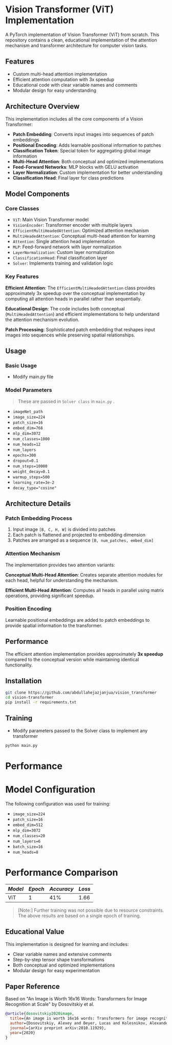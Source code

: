 # Vision Transformer (ViT) Implementation

A PyTorch implementation of Vision Transformer (ViT) from scratch. This repository contains a clean, educational implementation of the attention mechanism and transformer architecture for computer vision tasks.

## Features

- Custom multi-head attention implementation
- Efficient attention computation with 3x speedup
- Educational code with clear variable names and comments
- Modular design for easy understanding

## Architecture Overview

This implementation includes all the core components of a Vision Transformer:

- **Patch Embedding**: Converts input images into sequences of patch embeddings
- **Positional Encoding**: Adds learnable positional information to patches
- **Classification Token**: Special token for aggregating global image information
- **Multi-Head Attention**: Both conceptual and optimized implementations
- **Feed-Forward Networks**: MLP blocks with GELU activation
- **Layer Normalization**: Custom implementation for better understanding
- **Classification Head**: Final layer for class predictions

## Model Components

### Core Classes

- `ViT`: Main Vision Transformer model
- `VisionEncoder`: Transformer encoder with multiple layers
- `EfficientMultiHeadedAttention`: Optimized attention mechanism
- `MultiHeadedAttention`: Conceptual multi-head attention for learning
- `Attention`: Single attention head implementation
- `MLP`: Feed-forward network with layer normalization
- `LayerNormalization`: Custom layer normalization
- `ClassificationHead`: Final classification layer
- `Solver`: Implements training and validation logic

### Key Features

**Efficient Attention**: The `EfficientMultiHeadedAttention` class provides approximately 3x speedup over the conceptual implementation by computing all attention heads in parallel rather than sequentially.

**Educational Design**: The code includes both conceptual (`MultiHeadedAttention`) and efficient implementations to help understand the attention mechanism evolution.

**Patch Processing**: Sophisticated patch embedding that reshapes input images into sequences while preserving spatial relationships.

## Usage

### Basic Usage

- Modify main.py file

### Model Parameters
> These are passed in `Solver class` in `main.py` .

- `imageNet_path` 
- `image_size=224`
- `patch_size=16` 
- `embed_dim=768` 
- `mlp_dim=3072` 
- `num_classes=1000` 
- `num_heads=12`
- `num_layers`
- `epochs=300` 
- `dropout=0.1`
- `num_steps=10000`
- `weight_decay=0.1`
- `warmup_steps=500`
- `learning_rate=3e-2`
- `decay_type="cosine"`

## Architecture Details

### Patch Embedding Process

1. Input image `[B, C, H, W]` is divided into patches
2. Each patch is flattened and projected to embedding dimension
3. Patches are arranged as a sequence `[B, num_patches, embed_dim]`

### Attention Mechanism

The implementation provides two attention variants:

**Conceptual Multi-Head Attention**: Creates separate attention modules for each head, helpful for understanding the mechanism.

**Efficient Multi-Head Attention**: Computes all heads in parallel using matrix operations, providing significant speedup.

### Position Encoding

Learnable positional embeddings are added to patch embeddings to provide spatial information to the transformer.

## Performance

The efficient attention implementation provides approximately **3x speedup** compared to the conceptual version while maintaining identical functionality.

## Installation

```bash
git clone https://github.com/abdullahejazjanjua/vision_transformer
cd vision-transformer
pip install -r requirements.txt
```

## Training

- Modify parameters passed to the Solver class to implement any transformer

```bash
python main.py
```

# Performance

# Model Configuration
The following configuration was used for training:

- `image_size=224`
- `patch_size=16`
- `embed_dim=512`
- `mlp_dim=3072`
- `num_classes=20`
- `num_layers=6`
- `batch_size=16`
- `num_heads=8`

# Performance Comparison
| *Model* | *Epoch* | *Accuracy* | *Loss* | 
| --- | --- | --- | --- |
| ViT | 1 | 41% | 1.66 |


>[Note:] Further training was not possible due to resource constraints. The above results are based on a single epoch of training.

## Educational Value

This implementation is designed for learning and includes:

- Clear variable names and extensive comments
- Step-by-step tensor shape transformations
- Both conceptual and optimized implementations
- Modular design for easy experimentation

## Paper Reference

Based on "An Image is Worth 16x16 Words: Transformers for Image Recognition at Scale" by Dosovitskiy et al.

```bibtex
@article{dosovitskiy2020image,
  title={An image is worth 16x16 words: Transformers for image recognition at scale},
  author={Dosovitskiy, Alexey and Beyer, Lucas and Kolesnikov, Alexander and Weissenborn, Dirk and Zhai, Xiaohua and Unterthiner, Thomas and Dehghani, Mostafa and Minderer, Matthias and Heigold, Georg and Gelly, Sylvain and others},
  journal={arXiv preprint arXiv:2010.11929},
  year={2020}
}
```